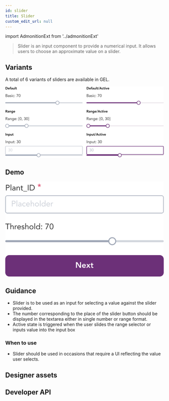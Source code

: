 ```yaml
---
id: slider
title: Slider
custom_edit_url: null
---
```


import AdmonitionExt from '../admonitionExt'

> Slider is an input component to provide a numerical input. It allows users to choose an approximate value on a slider.


## Variants

A total of 6 variants of sliders are available in GEL.

![Slider types](img/slider-types.svg)


## Demo

![Slider demo](img/slider-demo.svg)


## Guidance

* Slider is to be used as an input for selecting a value against the slider provided.
* The number corresponding to the place of the slider button should be displayed in the textarea either in single number or range format.
* Active state is triggered when the user slides the range selector or inputs value into the input box


### When to use

* Slider should be used in occasions that require a UI reflecting the value user selects.


## Designer assets

<AdmonitionExt type="figma" url="https://www.figma.com/file/kzLxtqv6YGL0wotiqzgEo4/GEL-UI-Doc?node-id=696%3A97315" />


## Developer API

<AdmonitionExt type="vue" url="https://primefaces.org/primevue/slider" />